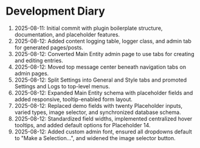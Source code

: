 # Development Diary

1. 2025-08-11: Initial commit with plugin boilerplate structure, documentation, and placeholder features.
2. 2025-08-12: Added content logging table, logger class, and admin tab for generated pages/posts.
3. 2025-08-12: Converted Main Entity admin page to use tabs for creating and editing entries.
4. 2025-08-12: Moved top message center beneath navigation tabs on admin pages.
5. 2025-08-12: Split Settings into General and Style tabs and promoted Settings and Logs to top-level menus.
6. 2025-08-12: Expanded Main Entity schema with placeholder fields and added responsive, tooltip-enabled form layout.
7. 2025-08-12: Replaced demo fields with twenty Placeholder inputs, varied types, image selector, and synchronized database schema.
8. 2025-08-12: Standardized field widths, implemented centralized hover tooltips, and added default options for Placeholder 14.
9. 2025-08-12: Added custom admin font, ensured all dropdowns default to "Make a Selection...", and widened the image selector button.
